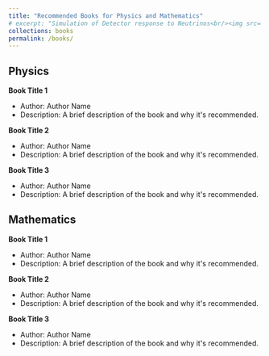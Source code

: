 ```yaml
---
title: "Recommended Books for Physics and Mathematics"
# excerpt: "Simulation of Detector response to Neutrinos<br/><img src='/images/Neutrino_Oscillations.png'>"
collections: books
permalink: /books/
---
```



## Physics

**Book Title 1**
   - Author: Author Name
   - Description: A brief description of the book and why it's recommended.

**Book Title 2**
   - Author: Author Name
   - Description: A brief description of the book and why it's recommended.

**Book Title 3**
   - Author: Author Name
   - Description: A brief description of the book and why it's recommended.

## Mathematics

**Book Title 1**
   - Author: Author Name
   - Description: A brief description of the book and why it's recommended.

**Book Title 2**
   - Author: Author Name
   - Description: A brief description of the book and why it's recommended.

**Book Title 3**
   - Author: Author Name
   - Description: A brief description of the book and why it's recommended.
